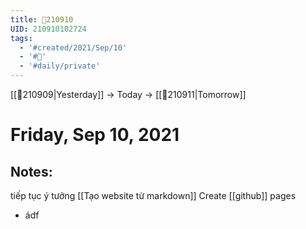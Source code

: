 ```yaml
---
title: 📝210910
UID: 210910102724
tags:
  - '#created/2021/Sep/10'
  - '#📅'
  - '#daily/private'
---
```

[[📝210909|Yesterday]] -> Today -> [[📝210911|Tomorrow]]
# Friday, Sep 10, 2021

## Notes:
tiếp tục ý tưởng [[Tạo website từ markdown]]
Create [[github]] pages 
- ádf